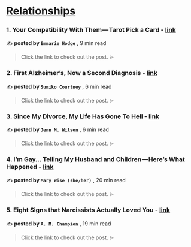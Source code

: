 
<h1><a href=https://medium.com/tag/relationships/recommended target="_blank" rel="noopener noreferrer">Relationships</a></h1>
<h3>1. Your Compatibility With Them — Tarot Pick a Card - <a href=https://medium.com/astro-pagan/your-compatibility-with-them-tarot-pick-a-card-18d2886f6340?source=tag_recommended_feed---------0-84----------relationships----------2c82567c_2507_4c04_b3a0_3685387750b2------- target="_blank" rel="noopener noreferrer">link</a></h3>

✍️ **posted by `Emmarie Hodge`** <date> , 9 min read</date>

<blockquote>Click the link to check out the post. ⌲</blockquote>

<h3>2. First Alzheimer’s, Now a Second Diagnosis - <a href=https://medium.com/crows-feet/first-alzheimers-now-a-second-diagnosis-0bb8d3a3f763?source=tag_recommended_feed---------1-107----------relationships----------2c82567c_2507_4c04_b3a0_3685387750b2------- target="_blank" rel="noopener noreferrer">link</a></h3>

✍️ **posted by `Sumiko Courtney`** <date> , 6 min read</date>

<blockquote>Click the link to check out the post. ⌲</blockquote>

<h3>3. Since My Divorce, My Life Has Gone To Hell - <a href=https://medium.com/illumination/since-my-divorce-my-life-has-gone-to-hell-6d9f7e13d278?source=tag_recommended_feed---------2-85----------relationships----------2c82567c_2507_4c04_b3a0_3685387750b2------- target="_blank" rel="noopener noreferrer">link</a></h3>

✍️ **posted by `Jenn M. Wilson`** <date> , 6 min read</date>

<blockquote>Click the link to check out the post. ⌲</blockquote>

<h3>4. I’m Gay… Telling My Husband and Children — Here’s What Happened - <a href=https://medium.com/human-parts/im-gay-telling-my-husband-and-children-here-s-what-happened-070a4fafaeb2?source=tag_recommended_feed---------3-107----------relationships----------2c82567c_2507_4c04_b3a0_3685387750b2------- target="_blank" rel="noopener noreferrer">link</a></h3>

✍️ **posted by `Mary Wise (she/her)`** <date> , 20 min read</date>

<blockquote>Click the link to check out the post. ⌲</blockquote>

<h3>5. Eight Signs that Narcissists Actually Loved You - <a href=https://medium.com/@SPClusterB/eight-signs-that-narcissists-actually-loved-you-fbe6d2e4da0b?source=tag_recommended_feed---------4-85----------relationships----------2c82567c_2507_4c04_b3a0_3685387750b2------- target="_blank" rel="noopener noreferrer">link</a></h3>

✍️ **posted by `A. M. Champion`** <date> , 19 min read</date>

<blockquote>Click the link to check out the post. ⌲</blockquote>

